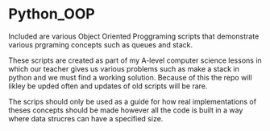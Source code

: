 # Python_OOP
Included are various Object Oriented Proggraming scripts that demonstrate various prgraming concepts such as queues and stack.

These scripts are created as part of my A-level computer science lessons in which our teacher gives us various problems such as make a stack in python
and we must find a working solution. Because of this the repo will likley be upded often and updates of old scripts will be rare.

The scrips should only be used as a guide for how real implementations of theses concepts should be made however all the code is built in a way where data strucres
can have a specified size.
